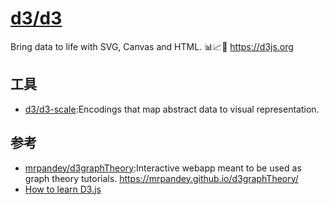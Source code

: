 # [d3/d3](https://github.com/d3/d3)

Bring data to life with SVG, Canvas and HTML. 📊📈🎉 https://d3js.org

## 工具

* [d3/d3-scale](https://github.com/d3/d3-scale):Encodings that map abstract data to visual representation.

## 参考

* [mrpandey/d3graphTheory](mrpandey/d3graphTheory):Interactive webapp meant to be used as graph theory tutorials. https://mrpandey.github.io/d3graphTheory/
* [How to learn D3.js](https://wattenberger.com/blog/d3#intro)
